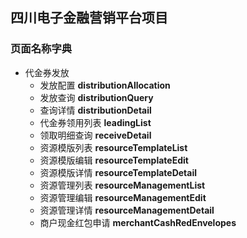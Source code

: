 ## 四川电子金融营销平台项目

### 页面名称字典

* 代金券发放
	* 发放配置 **distributionAllocation**
	* 发放查询 **distributionQuery**
    * 查询详情 **distributionDetail**
    * 代金券领用列表 **leadingList**
    * 领取明细查询 **receiveDetail**
    * 资源模版列表 **resourceTemplateList**
    * 资源模版编辑 **resourceTemplateEdit**
    * 资源模版详情 **resourceTemplateDetail**
    * 资源管理列表 **resourceManagementList**
    * 资源管理编辑 **resourceManagementEdit**
    * 资源管理详情 **resourceManagementDetail**
    * 商户现金红包申请 **merchantCashRedEnvelopes**


